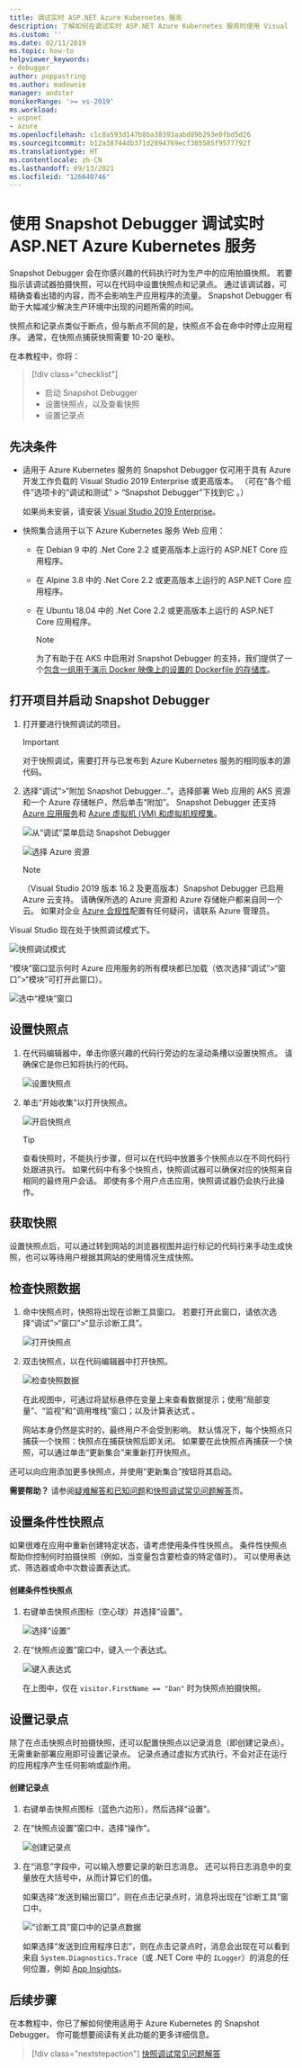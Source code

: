 ```yaml
---
title: 调试实时 ASP.NET Azure Kubernetes 服务
description: 了解如何在调试实时 ASP.NET Azure Kubernetes 服务时使用 Visual Studio 中的 Snapshot Debugger 来设置快照点并拍摄快照。
ms.custom: ''
ms.date: 02/11/2019
ms.topic: how-to
helpviewer_keywords:
- debugger
author: poppastring
ms.author: madownie
manager: andster
monikerRange: '>= vs-2019'
ms.workload:
- aspnet
- azure
ms.openlocfilehash: c1c8a593d147b8ba38393aabd89b293e0fbd5d26
ms.sourcegitcommit: b12a38744db371d2894769ecf305585f9577792f
ms.translationtype: HT
ms.contentlocale: zh-CN
ms.lasthandoff: 09/13/2021
ms.locfileid: "126640746"
---
```

# <a name="debug-live-aspnet-azure-kubernetes-services-using-the-snapshot-debugger"></a>使用 Snapshot Debugger 调试实时 ASP.NET Azure Kubernetes 服务

Snapshot Debugger 会在你感兴趣的代码执行时为生产中的应用拍摄快照。 若要指示该调试器拍摄快照，可以在代码中设置快照点和记录点。 通过该调试器，可精确查看出错的内容，而不会影响生产应用程序的流量。 Snapshot Debugger 有助于大幅减少解决生产环境中出现的问题所需的时间。

快照点和记录点类似于断点，但与断点不同的是，快照点不会在命中时停止应用程序。 通常，在快照点捕获快照需要 10-20 毫秒。

在本教程中，你将：

> [!div class="checklist"]
> * 启动 Snapshot Debugger
> * 设置快照点，以及查看快照
> * 设置记录点

## <a name="prerequisites"></a>先决条件

* 适用于 Azure Kubernetes 服务的 Snapshot Debugger 仅可用于具有 Azure 开发工作负载的 Visual Studio 2019 Enterprise 或更高版本。 （可在“各个组件”选项卡的“调试和测试” > “Snapshot Debugger”下找到它  。）

    如果尚未安装，请安装 [Visual Studio 2019 Enterprise](https://visualstudio.microsoft.com/vs/)。

* 快照集合适用于以下 Azure Kubernetes 服务 Web 应用：
  * 在 Debian 9 中的 .Net Core 2.2 或更高版本上运行的 ASP.NET Core 应用程序。
  * 在 Alpine 3.8 中的 .Net Core 2.2 或更高版本上运行的 ASP.NET Core 应用程序。
  * 在 Ubuntu 18.04 中的 .Net Core 2.2 或更高版本上运行的 ASP.NET Core 应用程序。

    > [!NOTE]
    > 为了有助于在 AKS 中启用对 Snapshot Debugger 的支持，我们提供了一个[包含一组用于演示 Docker 映像上的设置的 Dockerfile 的存储库](https://github.com/Microsoft/vssnapshotdebugger-docker)。

## <a name="open-your-project-and-start-the-snapshot-debugger"></a>打开项目并启动 Snapshot Debugger

1. 打开要进行快照调试的项目。

    > [!IMPORTANT]
    > 对于快照调试，需要打开与已发布到 Azure Kubernetes 服务的相同版本的源代码。

1. 选择“调试”>“附加 Snapshot Debugger...”。选择部署 Web 应用的 AKS 资源和一个 Azure 存储帐户，然后单击“附加”。 Snapshot Debugger 还支持 [Azure 应用服务](debug-live-azure-applications.md)和 [Azure 虚拟机 (VM) 和虚拟机规模集](debug-live-azure-virtual-machines.md)。

    ![从“调试”菜单启动 Snapshot Debugger](../debugger/media/snapshot-debug-menu-attach.png)

    ![选择 Azure 资源](../debugger/media/snapshot-select-azure-resource-aks.png)

    > [!NOTE]
    > （Visual Studio 2019 版本 16.2 及更高版本）Snapshot Debugger 已启用 Azure 云支持。 请确保所选的 Azure 资源和 Azure 存储帐户都来自同一个云。 如果对企业 [Azure 合规性](https://azure.microsoft.com/overview/trusted-cloud/)配置有任何疑问，请联系 Azure 管理员。

Visual Studio 现在处于快照调试模式下。

   ![快照调试模式](../debugger/media/snapshot-message.png)

   “模块”窗口显示何时 Azure 应用服务的所有模块都已加载（依次选择“调试”>“窗口”>“模块”可打开此窗口）。

   ![选中“模块”窗口](../debugger/media/snapshot-modules.png)

## <a name="set-a-snappoint"></a>设置快照点

1. 在代码编辑器中，单击你感兴趣的代码行旁边的左滚动条槽以设置快照点。 请确保它是你已知将执行的代码。

   ![设置快照点](../debugger/media/snapshot-set-snappoint.png)

1. 单击“开始收集”以打开快照点。

   ![开启快照点](../debugger/media/snapshot-start-collection.png)

    > [!TIP]
    > 查看快照时，不能执行步骤，但可以在代码中放置多个快照点以在不同代码行处跟进执行。 如果代码中有多个快照点，快照调试器可以确保对应的快照来自相同的最终用户会话。 即使有多个用户点击应用，快照调试器仍会执行此操作。

## <a name="take-a-snapshot"></a>获取快照

设置快照点后，可以通过转到网站的浏览器视图并运行标记的代码行来手动生成快照，也可以等待用户根据其网站的使用情况生成快照。

## <a name="inspect-snapshot-data"></a>检查快照数据

1. 命中快照点时，快照将出现在诊断工具窗口。 若要打开此窗口，请依次选择“调试”>“窗口”>“显示诊断工具”。

    ![打开快照点](../debugger/media/snapshot-diagsession-window.png)

1. 双击快照点，以在代码编辑器中打开快照。

    ![检查快照数据](../debugger/media/snapshot-inspect-data.png)

    在此视图中，可通过将鼠标悬停在变量上来查看数据提示；使用“局部变量”、“监视”和“调用堆栈”窗口；以及计算表达式  。

    网站本身仍然是实时的，最终用户不会受到影响。 默认情况下，每个快照点只捕获一个快照：快照点在捕获快照后即关闭。 如果要在此快照点再捕获一个快照，可以通过单击“更新集合”来重新打开快照点。

还可以向应用添加更多快照点，并使用“更新集合”按钮将其启动。

**需要帮助？** 请参阅[疑难解答和已知问题](../debugger/debug-live-azure-apps-troubleshooting.md)和[快照调试常见问题解答](../debugger/debug-live-azure-apps-faq.yml)页。

## <a name="set-a-conditional-snappoint"></a>设置条件性快照点

如果很难在应用中重新创建特定状态，请考虑使用条件性快照点。 条件性快照点帮助你控制何时拍摄快照（例如，当变量包含要检查的特定值时）。 可以使用表达式、筛选器或命中次数设置表达式。

#### <a name="to-create-a-conditional-snappoint"></a>创建条件性快照点

1. 右键单击快照点图标（空心球）并选择“设置”。

   ![选择“设置”](../debugger/media/snapshot-snappoint-settings.png)

1. 在“快照点设置”窗口中，键入一个表达式。

   ![键入表达式](../debugger/media/snapshot-snappoint-conditions.png)

   在上图中，仅在 `visitor.FirstName == "Dan"` 时为快照点拍摄快照。

## <a name="set-a-logpoint"></a>设置记录点

除了在点击快照点时拍摄快照，还可以配置快照点以记录消息（即创建记录点）。 无需重新部署应用即可设置记录点。 记录点通过虚拟方式执行，不会对正在运行的应用程序产生任何影响或副作用。

#### <a name="to-create-a-logpoint"></a>创建记录点

1. 右键单击快照点图标（蓝色六边形），然后选择“设置”。

1. 在“快照点设置”窗口中，选择“操作”。

    ![创建记录点](../debugger/media/snapshot-logpoint.png)

1. 在“消息”字段中，可以输入想要记录的新日志消息。 还可以将日志消息中的变量放在大括号中，从而计算它们的值。

    如果选择“发送到输出窗口”，则在点击记录点时，消息将出现在“诊断工具”窗口中。

    ![“诊断工具”窗口中的记录点数据](../debugger/media/snapshot-logpoint-output.png)

    如果选择“发送到应用程序日志”，则在点击记录点时，消息会出现在可以看到来自 `System.Diagnostics.Trace`（或 .NET Core 中的 `ILogger`）的消息的任何位置，例如 [App Insights](/azure/application-insights/app-insights-asp-net-trace-logs)。

## <a name="next-steps"></a>后续步骤

在本教程中，你已了解如何使用适用于 Azure Kubernetes 的 Snapshot Debugger。 你可能想要阅读有关此功能的更多详细信息。

> [!div class="nextstepaction"]
> [快照调试常见问题解答](../debugger/debug-live-azure-apps-faq.yml)